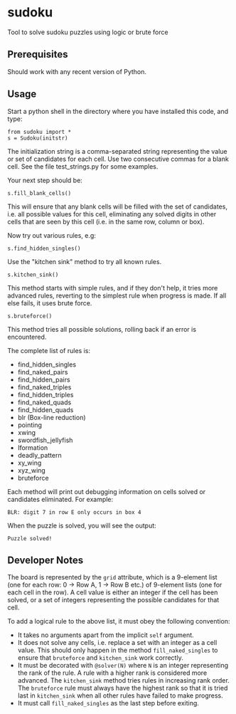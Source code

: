 # sudoku
Tool to solve sudoku puzzles using logic or brute force

## Prerequisites

Should work with any recent version of Python.

## Usage

Start a python shell in the directory where you have installed this code, and type:

    from sudoku import *
    s = Sudoku(initstr)

The initialization string is a comma-separated string representing the value or set of candidates for each cell.
Use two consecutive commas for a blank cell. See the file test_strings.py for some examples.

Your next step should be:

    s.fill_blank_cells()

This will ensure that any blank cells will be filled with the set of candidates, i.e. all possible values for
this cell, eliminating any solved digits in other cells that are seen by this cell (i.e. in the same row, column or box).

Now try out various rules, e.g:

    s.find_hidden_singles()

Use the "kitchen sink" method to try all known rules.

    s.kitchen_sink()

This method starts with simple rules, and if they don't help, it tries more
advanced rules, reverting to the simplest rule when progress is made. If all else fails, it uses brute force.

    s.bruteforce()

This method tries all possible solutions, rolling back if an error is encountered.

The complete list of rules is:

* find_hidden_singles
* find_naked_pairs
* find_hidden_pairs
* find_naked_triples
* find_hidden_triples
* find_naked_quads
* find_hidden_quads
* blr (Box-line reduction)
* pointing
* xwing
* swordfish_jellyfish
* lformation
* deadly_pattern
* xy_wing
* xyz_wing
* bruteforce

Each method will print out debugging information on cells solved or candidates eliminated. For example:

    BLR: digit 7 in row E only occurs in box 4

When the puzzle is solved, you will see the output:

    Puzzle solved!

## Developer Notes

The board is represented by the `grid` attribute, which is a 9-element list (one for each row: 0 -> Row A,
1 -> Row B etc.) of 9-element lists (one for each cell in the row). A cell value is either an  integer if
the cell has been solved, or a set of integers representing the possible candidates for that cell.

To add a logical rule to the above list, it must obey the following convention:

* It takes no arguments apart from the implicit `self` argument.
* It does not solve any cells, i.e. replace a set with an integer as a cell value. This should only happen
  in the method `fill_naked_singles` to ensure that `bruteforce` and `kitchen_sink` work correctly.
* It must be decorated with `@solver(N)` where `N` is an integer representing the rank of the rule.
  A rule with a higher rank is considered more advanced. The `kitchen_sink` method tries rules in increasing
  rank order. The `bruteforce` rule must always have the highest rank so that it is tried last in `kitchen_sink`
  when all other rules have failed to make progress.
* It must call `fill_naked_singles` as the last step before exiting.